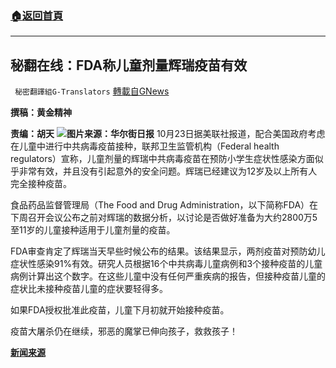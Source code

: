 ###  [:house:返回首頁](https://github.com/ourhimalayas/txt)
---


## 秘翻在线：FDA称儿童剂量辉瑞疫苗有效
` 秘密翻譯組G-Translators` [轉載自GNews](https://gnews.org/zh-hans/1612185/)

**撰稿：黄金精神**

**责编：胡天**
![](https://assets.gnews.org/wp-content/uploads/2021/10/image-419.png)**图片来源：华尔街日报**
10月23日据美联社报道，配合美国政府考虑在儿童中进行中共病毒疫苗接种，联邦卫生监管机构（Federal health regulators）宣称，儿童剂量的辉瑞中共病毒疫苗在预防小学生症状性感染方面似乎非常有效，并且没有引起意外的安全问题。辉瑞已经建议为12岁及以上所有人完全接种疫苗。

食品药品监督管理局（The Food and Drug Administration，以下简称FDA）在下周召开会议公布之前对辉瑞的数据分析，以讨论是否做好准备为大约2800万5至11岁的儿童接种适用于儿童剂量的疫苗。

FDA审查肯定了辉瑞当天早些时候公布的结果。该结果显示，两剂疫苗对预防幼儿症状性感染91%有效。研究人员根据16个中共病毒儿童病例和3个接种疫苗的儿童病例计算出这个数字。在这些儿童中没有任何严重疾病的报告，但接种疫苗儿童的症状比未接种疫苗儿童的症状要轻得多。

如果FDA授权批准此疫苗，儿童下月初就开始接种疫苗。

疫苗大屠杀仍在继续，邪恶的魔掌已伸向孩子，救救孩子！

[**新闻来源**](https://apnews.com/article/covid-vaccine-pfizer-kids-effective-37bd49fa05908f2709df316df3ba7a10)
